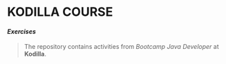 # KODILLA COURSE
#### *Exercises*
>The repository contains activities from *Bootcamp Java Developer* at **Kodilla**.  
